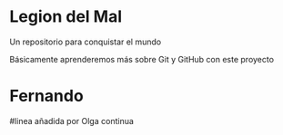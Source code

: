 # Legion del Mal
Un repositorio para conquistar el mundo

Básicamente aprenderemos más sobre Git y GitHub con este proyecto


# Fernando
#linea añadida por Olga continua


